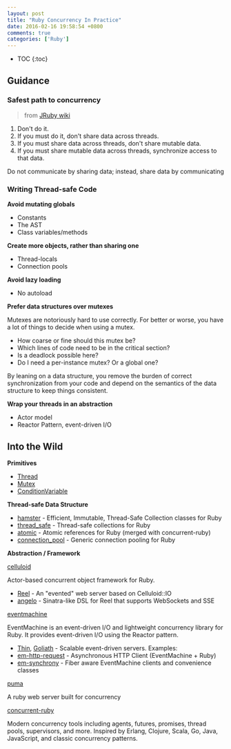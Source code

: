```yaml
---
layout: post
title: "Ruby Concurrency In Practice"
date: 2016-02-16 19:58:54 +0800
comments: true
categories: ['Ruby']
---
```


* TOC
{:toc}

## Guidance

### Safest path to concurrency

> from [JRuby wiki](https://github.com/jruby/jruby/wiki/Concurrency-in-jruby)

1. Don't do it.
2. If you must do it, don't share data across threads.
3. If you must share data across threads, don't share mutable data.
4. If you must share mutable data across threads, synchronize access to that data.

Do not communicate by sharing data; instead, share data by communicating

### Writing Thread-safe Code

**Avoid mutating globals**

- Constants
- The AST
- Class variables/methods

**Create more objects, rather than sharing one**

- Thread-locals
- Connection pools

**Avoid lazy loading**

- No autoload

**Prefer data structures over mutexes**

Mutexes are notoriously hard to use correctly. For better or worse, you have a lot of things to decide when using a mutex.

- How coarse or fine should this mutex be?
- Which lines of code need to be in the critical section?
- Is a deadlock possible here?
- Do I need a per-instance mutex? Or a global one?

By leaning on a data structure, you remove the burden of correct synchronization from your code and depend on the semantics of the data structure to keep things consistent.

**Wrap your threads in an abstraction**

- Actor model
- Reactor Pattern, event-driven I/O

## Into the Wild

**Primitives**

- [Thread](http://ruby-doc.org/core-2.2.2/Thread.html)
- [Mutex](http://ruby-doc.org/core-2.2.2/Mutex.html)
- [ConditionVariable](http://ruby-doc.org/core-2.2.2/ConditionVariable.html)

**Thread-safe Data Structure**

- [hamster](https://github.com/hamstergem/hamster) - Efficient, Immutable, Thread-Safe Collection classes for Ruby
- [thread_safe](https://github.com/ruby-concurrency/thread_safe) - Thread-safe collections for Ruby
- [atomic](https://github.com/ruby-concurrency/atomic) - Atomic references for Ruby (merged with concurrent-ruby)
- [connection_pool](https://github.com/mperham/connection_pool) - Generic connection pooling for Ruby

**Abstraction / Framework**

[celluloid](https://github.com/celluloid/celluloid)

Actor-based concurrent object framework for Ruby.

- [Reel](https://github.com/celluloid/reel/) - An "evented" web server based on Celluloid::IO
- [angelo](https://github.com/kenichi/angelo) - Sinatra-like DSL for Reel that supports WebSockets and SSE

[eventmachine](https://github.com/eventmachine/eventmachine)

EventMachine is an event-driven I/O and lightweight concurrency library for Ruby. It provides event-driven I/O using the Reactor pattern.

- [Thin](http://code.macournoyer.com/thin/), [Goliath](https://github.com/postrank-labs/goliath/) - Scalable event-driven servers. Examples:
- [em-http-request](https://github.com/igrigorik/em-http-request) - Asynchronous HTTP Client (EventMachine + Ruby)
- [em-synchrony](https://github.com/igrigorik/em-synchrony) - Fiber aware EventMachine clients and convenience classes

[puma](https://github.com/puma/puma)

A ruby web server built for concurrency

[concurrent-ruby](https://github.com/ruby-concurrency/concurrent-ruby)

Modern concurrency tools including agents, futures, promises, thread pools, supervisors, and more. Inspired by Erlang, Clojure, Scala, Go, Java, JavaScript, and classic concurrency patterns.
